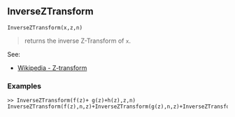 ## InverseZTransform

```
InverseZTransform(x,z,n)
```

> returns the inverse Z-Transform of `x`.
 
 
See: 
* [Wikipedia - Z-transform](https://en.wikipedia.org/wiki/Z-transform) 

### Examples

```
>> InverseZTransform(f(z)+ g(z)+h(z),z,n) 
InverseZTransform(f(z),n,z)+InverseZTransform(g(z),n,z)+InverseZTransform(h(z),n,z)
```
